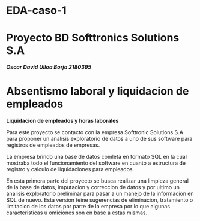 # EDA-caso-1
# **Proyecto BD Softtronics Solutions S.A**
***Oscar David Ulloa Borja 2180395***
# Absentismo laboral y liquidacion de empleados
**Liquidacion de empleados y horas laborales**

Para este proyecto se contacto con la empresa Softtronic Solutions S.A para proponer un analisis exploratorio de datos a uno de sus software para registros de empleados de empresas.

La empresa brindo una base de datos comleta en formato SQL en la cual mostraba todo el funcionamiento del software en cuanto a estructura de registro y calculo de liquidaciones para empleados.

En esta primera parte del proyecto se busca realizar una limpieza general de la base de datos, imputacion y correccion de datos y por ultimo un analisis exploratorio preliminar para pasar a un manejo de la informacion en SQL de nuevo. Esta version teine sugerencias de eliminacion, tratamiento o limitacion de los datos por parte de la empresa por lo que algunas caracteristicas u omiciones son en base a estas mismas.
